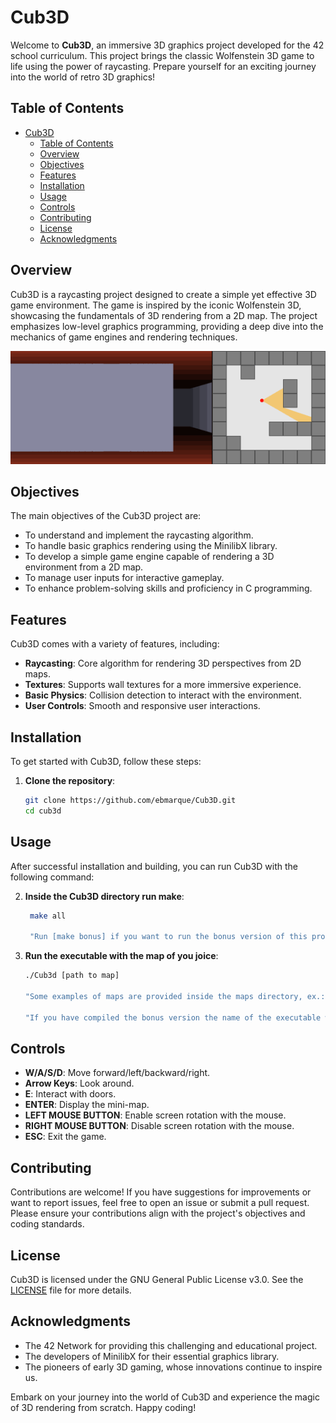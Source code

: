 # Cub3D

Welcome to **Cub3D**, an immersive 3D graphics project developed for the 42 school curriculum. This project brings the classic Wolfenstein 3D game to life using the power of raycasting. Prepare yourself for an exciting journey into the world of retro 3D graphics!


## Table of Contents
- [Cub3D](#cub3d)
	- [Table of Contents](#table-of-contents)
	- [Overview](#overview)
	- [Objectives](#objectives)
	- [Features](#features)
	- [Installation](#installation)
	- [Usage](#usage)
	- [Controls](#controls)
	- [Contributing](#contributing)
	- [License](#license)
	- [Acknowledgments](#acknowledgments)

## Overview

Cub3D is a raycasting project designed to create a simple yet effective 3D game environment. The game is inspired by the iconic Wolfenstein 3D, showcasing the fundamentals of 3D rendering from a 2D map. The project emphasizes low-level graphics programming, providing a deep dive into the mechanics of game engines and rendering techniques.

![Cub3D Gameplay](Cub3d.gif)

## Objectives

The main objectives of the Cub3D project are:
- To understand and implement the raycasting algorithm.
- To handle basic graphics rendering using the MinilibX library.
- To develop a simple game engine capable of rendering a 3D environment from a 2D map.
- To manage user inputs for interactive gameplay.
- To enhance problem-solving skills and proficiency in C programming.

## Features

Cub3D comes with a variety of features, including:
- **Raycasting**: Core algorithm for rendering 3D perspectives from 2D maps.
- **Textures**: Supports wall textures for a more immersive experience.
- **Basic Physics**: Collision detection to interact with the environment.
- **User Controls**: Smooth and responsive user interactions.

## Installation

To get started with Cub3D, follow these steps:

1. **Clone the repository**:
   ```sh
   git clone https://github.com/ebmarque/Cub3D.git
   cd cub3d

## Usage

After successful installation and building, you can run Cub3D with the following command:

2. **Inside the Cub3D directory run make**:
   ```sh
	make all
	
	"Run [make bonus] if you want to run the bonus version of this project."

3. **Run the executable with the map of you joice**:
	```sh
	./Cub3d [path to map]

	"Some examples of maps are provided inside the maps directory, ex.: maps/test.cub"
	
	"If you have compiled the bonus version the name of the executable will be [Cub3d_bonus]"

## Controls

- **W/A/S/D**: Move forward/left/backward/right.
- **Arrow Keys**: Look around.
- **E**: Interact with doors.
- **ENTER**: Display the mini-map.
- **LEFT MOUSE BUTTON**: Enable screen rotation with the mouse.
- **RIGHT MOUSE BUTTON**: Disable screen rotation with the mouse.
- **ESC**: Exit the game.

## Contributing

Contributions are welcome! If you have suggestions for improvements or want to report issues, feel free to open an issue or submit a pull request. Please ensure your contributions align with the project's objectives and coding standards.

## License

Cub3D is licensed under the GNU General Public License v3.0. See the [LICENSE](LICENSE) file for more details.


## Acknowledgments

- The 42 Network for providing this challenging and educational project.
- The developers of MinilibX for their essential graphics library.
- The pioneers of early 3D gaming, whose innovations continue to inspire us.

Embark on your journey into the world of Cub3D and experience the magic of 3D rendering from scratch. Happy coding!

